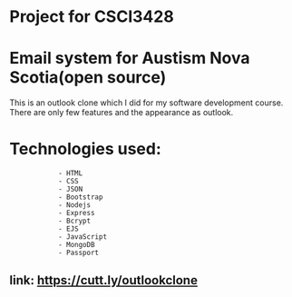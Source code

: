 # Project for CSCI3428
# Email system for Austism Nova Scotia(open source)
This is an outlook clone which I did for my software development course. There are only few features and the appearance as outlook.
# Technologies used:
                - HTML
                - CSS
                - JSON
                - Bootstrap
                - Nodejs
                - Express
                - Bcrypt
                - EJS
                - JavaScript
                - MongoDB
                - Passport

## link: https://cutt.ly/outlookclone
   

                

